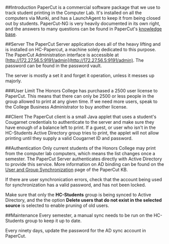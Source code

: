 ##Introduction
PaperCut is a commercial software package that we use to track student printing in the Computer Lab. It's installed on all the computers via Munki, and has a LaunchAgent to keep it from being closed out by students. PaperCut-NG is very heavily documented in its own right, and the answers to many questions can be found in PaperCut's [knowledge base](http://www.papercut.com/kb/).


##Server
The PaperCut Server application does all of the heavy lifting and is installed on HC-Papercut, a machine solely dedicated to this purpose. The PaperCut Administration interface is accessible at [http://172.27.56.5:9191/admin](http://172.27.56.5:9191/admin). The password can be found in the password vault.

The server is mostly a set it and forget it operation, unless it messes up majorly.


###User Limit
The Honors College has purchased a 2500 user license to PaperCut. This means that there can only be 2500 or less people in the group allowed to print at any given time. If we need more users, speak to the College Business Administrator to buy another license.


##Client
The PaperCut client is a small Java applet that uses a student's Cougarnet credentials to authenticate to the server and make sure they have enough of a balance left to print. If a guest, or user who isn't in the HC-Students Active Directory group tries to print, the applet will not allow printing until they supply a valid Cougarnet ID and password.


##Authentication
Only current students of the Honors College may print from the computer lab computers, which means the list changes once a semester. The PaperCut Server authenticates directly with Active Directory to provide this service. More information on AD binding can be found on the [User and Group Synchronization](http://www.papercut.com/products/ng/manual/ch-sys-mgmt-user-group-sync.html) page of the PaperCut KB.

If there are user synchronication errors, check that the account being used for synchronization has a valid password, and has not been locked.

Make sure that only the **HC-Students** group is being synced to Active Directory, and the the option **Delete users that do not exist in the selected source** is selected to enable pruning of old users.

##Maintenance
Every semester, a manual sync needs to be run on the HC-Students group to keep it up to date.

Every ninety days, update the password for the AD sync account in PaperCut.
